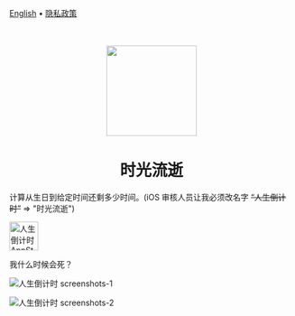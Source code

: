 [English](./README.md) • [隐私政策](./privacy-policy.md)

<div align="center">
	<br />
	<br />
	<img src="https://github.com/jaywcjlove/life-countdown-time/assets/1680273/70bf83db-c1b0-4187-ad9c-dee7a99ab1ca" width="160" height="160">
	<h1>时光流逝</h1>
</div>

计算从生日到给定时间还剩多少时间。(iOS 审核人员让我必须改名字 ~~“人生倒计时”~~ => "时光流逝")

<a target="_blank" href="https://apps.apple.com/app/life-countdown-time/id6479194014" title="人生倒计时 for macOS">
  <img alt="人生倒计时 AppStore" src="https://tools.applemediaservices.com/api/badges/download-on-the-mac-app-store/black/en-us?size=250x83&amp;releaseDate=1705968000" height="51">
</a>

我什么时候会死？

![人生倒计时 screenshots-1](https://github.com/jaywcjlove/life-countdown-time/assets/1680273/c5cf5ed7-b21a-44e3-be30-4d0858c9a5be)

![人生倒计时 screenshots-2](https://github.com/jaywcjlove/life-countdown-time/assets/1680273/fcdf35be-d72e-42d7-aaca-9ac5054cc5ae)
